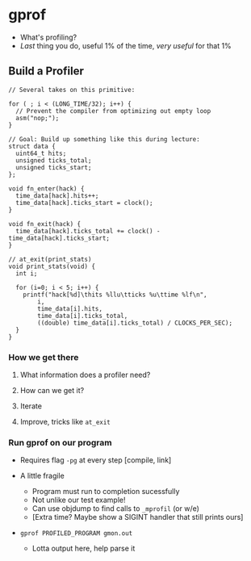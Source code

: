 gprof
=====

 - What's profiling?
 - *Last* thing you do, useful 1% of the time, *very useful* for that 1%


## Build a Profiler

```
// Several takes on this primitive:

for ( ; i < (LONG_TIME/32); i++) {
  // Prevent the compiler from optimizing out empty loop
  asm("nop;");
}

// Goal: Build up something like this during lecture:
struct data {
  uint64_t hits;
  unsigned ticks_total;
  unsigned ticks_start;
};

void fn_enter(hack) {
  time_data[hack].hits++;
  time_data[hack].ticks_start = clock();
}

void fn_exit(hack) {
  time_data[hack].ticks_total += clock() - time_data[hack].ticks_start;
}

// at_exit(print_stats)
void print_stats(void) {
  int i;

  for (i=0; i < 5; i++) {
    printf("hack[%d]\thits %llu\tticks %u\ttime %lf\n",
        i,
        time_data[i].hits,
        time_data[i].ticks_total,
        ((double) time_data[i].ticks_total) / CLOCKS_PER_SEC);
  }
}
```

### How we get there

1. What information does a profiler need?

2. How can we get it?

3. Iterate

4. Improve, tricks like `at_exit`


### Run gprof on our program

 - Requires flag `-pg` at every step [compile, link]

 - A little fragile
   - Program must run to completion sucessfully
   - Not unlike our test example!
   - Can use objdump to find calls to `_mprofil` (or w/e)
   - [Extra time? Maybe show a SIGINT handler that still prints ours]

 - `gprof PROFILED_PROGRAM gmon.out`
   - Lotta output here, help parse it

